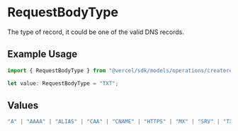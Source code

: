 # RequestBodyType

The type of record, it could be one of the valid DNS records.

## Example Usage

```typescript
import { RequestBodyType } from "@vercel/sdk/models/operations/createrecord.js";

let value: RequestBodyType = "TXT";
```

## Values

```typescript
"A" | "AAAA" | "ALIAS" | "CAA" | "CNAME" | "HTTPS" | "MX" | "SRV" | "TXT" | "NS"
```